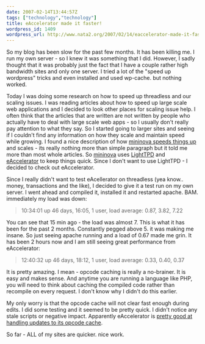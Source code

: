 ```yaml
---
date: 2007-02-14T13:44:57Z
tags: ["technology","technology"]
title: eAccelerator made it faster!
wordpress_id: 1409
wordpress_url: http://www.nata2.org/2007/02/14/eaccelerator-made-it-faster/
---
```


So my blog has been slow for the past few months. It has been killing me. I run my own server - so I knew it was something that I did. However, I sadly thought that it was probably just the fact that I have a couple rather high bandwidth sites and only one server. I tried a lot of the "speed up wordpress" tricks and even installed and used wp-cache. but nothing worked.

Today I was doing some research on how to speed up threadless and our scaling issues. I was reading articles about how to speed up large scale web applications and I decided to look other places for scaling issue help. I often think that the articles that are written are not written by people who actually have to deal with large scale web apps - so I usually don't really pay attention to what they say. So I started going to larger sites and seeing if I couldn't find any information on how they scale and maintain speed while growing. I found a nice description of how <a href="http://www.mininova.org/faq#tech">mininova speeds things up</a> and scales - its really nothing more than simple paragraph but it told me more than most whole articles. So <a href="http://www.mininova.org">mininova</a> uses <a href="http://www.lighttpd.net/">LightTPD</a> and <a href="http://eaccelerator.net/">eAccelerator</a> to keep things quick. Since I don't want to use LightTPD - I decided to check out eAccelerator.

Since I really didn't want to test eAcellerator on threadless (yea know.. money, transactions and the like), I decided to give it a test run on my own server.  I went ahead and compiled it, installed it and restarted apache. BAM. immediately my load was down:
<blockquote>10:34:01 up 46 days, 16:05, 1 user, load average: 0.87, 3.82, 7.22</blockquote>
You can see that 15 min ago - the load was almost 7. This is what it has been for the past 2 months. Constantly pegged above 5. it was making me insane. So just seeing apache running and a load of 0.67 made me grin.  It has been 2 hours now and I am still seeing great performance from eAccelerator:
<blockquote>12:40:32 up 46 days, 18:12, 1 user, load average: 0.33, 0.40, 0.37</blockquote>
It is pretty amazing. I mean - opcode caching is really a no-brainer. It is easy and makes sense. And anytime you are running a language like PHP, you will need to think about caching the compiled code rather than recompile on every request.  I don't know why I didn't do this earlier.

My only worry is that the opcode cache will not clear fast enough during edits.  I did some testing and it seemed to be pretty quick. I didn't notice any stale scripts or negative impact.  Apparently eAccelerator is <a href="http://www.ipersec.com/index.php?q=en/bench_ea_vs_apc&amp;page=0%2C3">pretty good at handling updates to its opcode cache</a>.

So far - ALL of my sites are quicker. nice work.
